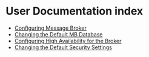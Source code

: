 # User Documentation index

- [Configuring Message Broker](user/configure.md)
- [Changing the Default MB Database](user/database-setup-guide.md)
- [Configuring High Availability for the Broker](user/configuring-high-availability.md)
- [Changing the Default Security Settings](user/security-settings-guide.md)
